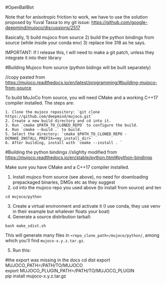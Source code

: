 #OpenBallBot


Note that for anisotropic friction to work, we have to use the solution proposed by Yuval Tassa to my git issue: https://github.com/google-deepmind/mujoco/discussions/2517

Basically, 1) build mujoco from source 2) build the python bindings from source (while inside your conda env) 3) replace line 318 as he says. 

IMPORTANT: If I release this, I will need to make a git patch, unless they integrate it into their library


#Building Mujoco from source (python bidings will be built separately)

//copy pasted from https://mujoco.readthedocs.io/en/latest/programming/#building-mujoco-from-source

To build MuJoCo from source, you will need CMake and a working C++17 compiler installed. The steps are:

    1. Clone the mujoco repository: `git clone https://github.com/deepmind/mujoco.git`
    2. Create a new build directory and cd into it.
    3. Run `cmake $PATH_TO_CLONED_REPO` to configure the build.
    4. Run `cmake --build .` to build.
    5. Select the directory: `cmake $PATH_TO_CLONED_REPO -DCMAKE_INSTALL_PREFIX=<my_install_dir>`
    6. After building, install with `cmake --install . `

#Building the python bindings 
//slighlty modified from https://mujoco.readthedocs.io/en/stable/python.html#python-bindings

Make sure you have CMake and a C++17 compiler installed.

1. Install mujoco from source (see above), no need for downloading prepackaged binaries, DMGs etc as they suggest 
2. cd into the mujoco repo you used above (to install from source) and ten

```
cd mujoco/python
```

3. Create a virtual environment and activate it (I use conda, they use venv in their example but whatever floats your boat)
4. Generate a source distribution tarball:

```
bash make_sdist.sh
```
This will generate many files in `<repo_clone_path>/mujoco/python/`, among which you'll find `mujoco-x.y.z.tar.gz`.

5. Run this:

#the export was missing in the docs
cd dist
export MUJOCO_PATH=/PATH/TO/MUJOCO \
export MUJOCO_PLUGIN_PATH=/PATH/TO/MUJOCO_PLUGIN \
pip install mujoco-x.y.z.tar.gz

